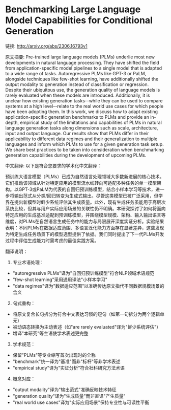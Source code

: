 # Benchmarking Large Language Model Capabilities for Conditional Generation

链接: http://arxiv.org/abs/2306.16793v1

原文摘要:
Pre-trained large language models (PLMs) underlie most new developments in
natural language processing. They have shifted the field from
application-specific model pipelines to a single model that is adapted to a
wide range of tasks. Autoregressive PLMs like GPT-3 or PaLM, alongside
techniques like few-shot learning, have additionally shifted the output
modality to generation instead of classification or regression. Despite their
ubiquitous use, the generation quality of language models is rarely evaluated
when these models are introduced. Additionally, it is unclear how existing
generation tasks--while they can be used to compare systems at a high
level--relate to the real world use cases for which people have been adopting
them. In this work, we discuss how to adapt existing application-specific
generation benchmarks to PLMs and provide an in-depth, empirical study of the
limitations and capabilities of PLMs in natural language generation tasks along
dimensions such as scale, architecture, input and output language. Our results
show that PLMs differ in their applicability to different data regimes and
their generalization to multiple languages and inform which PLMs to use for a
given generation task setup. We share best practices to be taken into
consideration when benchmarking generation capabilities during the development
of upcoming PLMs.

中文翻译:
以下是符合您要求的学术化中文翻译：

预训练大语言模型（PLMs）已成为自然语言处理领域大多数新进展的核心技术。它们推动该领域从针对特定应用的模型流水线转向可适配多种任务的单一模型架构。以GPT-3或PaLM为代表的自回归预训练模型，结合小样本学习等技术，进一步将输出范式从分类/回归转变为生成式输出。尽管这类模型已被广泛采用，但学界在提出新模型时鲜少系统评估其生成质量。此外，现有生成任务虽能用于高层次系统比较，但其与用户实际应用场景的关联性仍不明确。本研究探讨了如何将面向特定应用的生成基准适配到预训练模型，并围绕模型规模、架构、输入输出语言等维度，对PLMs在自然语言生成任务中的能力与局限展开深度实证分析。实验结果表明：不同PLMs在数据适应范围、多语言泛化能力方面存在显著差异，这些发现为特定生成任务场景下的模型选型提供了依据。我们同时提出了下一代PLMs开发过程中评估生成能力时需考虑的最佳实践方案。

翻译说明：
1. 专业术语处理：
- "autoregressive PLMs"译为"自回归预训练模型"符合NLP领域术语规范
- "few-shot learning"采用通用译法"小样本学习"
- "data regimes"译为"数据适应范围"以准确传达原文指代不同数据规模场景的含义

2. 句式重构：
- 将原文复合长句拆分为符合中文表达习惯的短句（如第一句拆分为两个逻辑单元）
- 被动语态转换为主动表述（如"are rarely evaluated"译为"鲜少系统评估"）
- 增译"本研究"等主语使学术表述更完整

3. 学术规范：
- 保留"PLMs"等专业缩写首次出现时的全称
- "benchmark"统一译为"基准"而非"标杆"等非学术表述
- "empirical study"译为"实证分析"符合社科研究方法术语

4. 概念对应：
- "output modality"译为"输出范式"准确反映技术特征
- "generation quality"译为"生成质量"而非直译"产生质量"
- "real world use cases"译为"实际应用场景"保持专业性与可读性平衡
